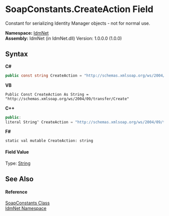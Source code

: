 # SoapConstants.CreateAction Field
 

Constant for serializing Identity Manager objects - not for normal use.

**Namespace:**&nbsp;<a href="N_IdmNet">IdmNet</a><br />**Assembly:**&nbsp;IdmNet (in IdmNet.dll) Version: 1.0.0.0 (1.0.0)

## Syntax

**C#**<br />
``` C#
public const string CreateAction = "http://schemas.xmlsoap.org/ws/2004/09/transfer/Create"
```

**VB**<br />
``` VB
Public Const CreateAction As String = "http://schemas.xmlsoap.org/ws/2004/09/transfer/Create"
```

**C++**<br />
``` C++
public:
literal String^ CreateAction = "http://schemas.xmlsoap.org/ws/2004/09/transfer/Create"
```

**F#**<br />
``` F#
static val mutable CreateAction: string
```


#### Field Value
Type: <a href="http://msdn2.microsoft.com/en-us/library/s1wwdcbf" target="_blank">String</a>

## See Also


#### Reference
<a href="T_IdmNet_SoapConstants">SoapConstants Class</a><br /><a href="N_IdmNet">IdmNet Namespace</a><br />
